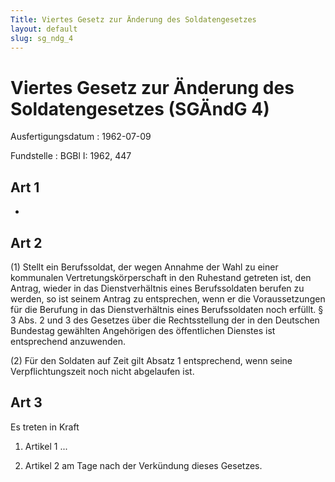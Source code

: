 ```yaml
---
Title: Viertes Gesetz zur Änderung des Soldatengesetzes
layout: default
slug: sg_ndg_4
---
```


# Viertes Gesetz zur Änderung des Soldatengesetzes (SGÄndG 4)

Ausfertigungsdatum
:   1962-07-09

Fundstelle
:   BGBl I: 1962, 447



## Art 1

-


## Art 2

(1) Stellt ein Berufssoldat, der wegen Annahme der Wahl zu einer
kommunalen Vertretungskörperschaft in den Ruhestand getreten ist, den
Antrag, wieder in das Dienstverhältnis eines Berufssoldaten berufen zu
werden, so ist seinem Antrag zu entsprechen, wenn er die
Voraussetzungen für die Berufung in das Dienstverhältnis eines
Berufssoldaten noch erfüllt. § 3 Abs. 2 und 3 des Gesetzes über die
Rechtsstellung der in den Deutschen Bundestag gewählten Angehörigen
des öffentlichen Dienstes ist entsprechend anzuwenden.

(2) Für den Soldaten auf Zeit gilt Absatz 1 entsprechend, wenn seine
Verpflichtungszeit noch nicht abgelaufen ist.


## Art 3

Es treten in Kraft

1.  Artikel 1 ...


2.  Artikel 2 am Tage nach der Verkündung dieses Gesetzes.




